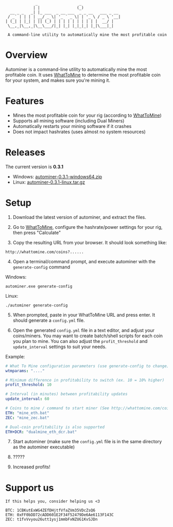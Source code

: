 ```
             _                  _                 
            | |                (_)                
  __ _ _   _| |_ ___  _ __ ___  _ _ __   ___ _ __ 
 / _` | | | | __/ _ \| '_ ` _ \| | '_ \ / _ \ '__|
| (_| | |_| | || (_) | | | | | | | | | |  __/ |   
 \__,_|\__,_|\__\___/|_| |_| |_|_|_| |_|\___|_|   

 A command-line utility to automatically mine the most profitable coin
```

# Overview
Autominer is a command-line utility to automatically mine the most profitable coin. It uses [WhatToMine](http://whattomine.com) to determine the most profitable coin for your system, and makes sure you're mining it.

# Features

* Mines the most profitable coin for your rig (according to [WhatToMine](http://whattomine.com))
* Supports all mining software (including Dual Miners)
* Automatically restarts your mining software if it crashes
* Does not impact hashrates (uses almost no system resources)

# Releases
The current version is **0.3.1**
* Windows: [autominer-0.3.1-windows64.zip](https://github.com/autominer/autominer/releases/download/v0.3.1/autominer-0.3.1-windows64.zip)
* Linux: [autominer-0.3.1-linux.tar.gz](https://github.com/autominer/autominer/releases/download/v0.3.1/autominer-0.3.1-linux.tar.gz)

# Setup
1. Download the latest version of autominer, and extract the files.

2. Go to [WhatToMine](http://whattomine.com), configure the hashrate/power settings for your rig, then press "Calculate"

3. Copy the resulting URL from your browser. It should look something like:

```
http://whattomine.com/coins?......
```

4. Open a terminal/command prompt, and execute autominer with the `generate-config` command

Windows:
```
autominer.exe generate-config
```

Linux:
```
./autominer generate-config
```

5. When prompted, paste in your WhatToMine URL and press enter. It should generate a `config.yml` file.

6. Open the generated `config.yml` file in a text editor, and adjust your coins/miners. You may want to create batch/shell scripts for each coin you plan to mine. You can also adjust the `profit_threshold` and `update_interval` settings to suit your needs.

Example:
```yml
# What To Mine configuration parameters (use generate-config to change)
wtmparams: "...."

# Minimum difference in profitability to switch (ex. 10 = 10% higher)
profit_threshold: 10

# Interval (in minutes) between profitability updates
update_interval: 60

# Coins to mine / command to start miner (See http://whattomine.com/coins for coin symbols)
ETH: "mine_eth.bat"
ZEC: "mine_zec.bat"

# Dual-coin profitability is also supported
ETH+DCR: "dualmine_eth_dcr.bat"
```

7. Start autominer (make sure the `config.yml` file is in the same directory as the autominer executable)

8. ?????

9. Increased profits!

# Support us
```
If this helps you, consider helping us <3

BTC: 1CBKutExWG4ZEfDHjtfVfaZVm35VDcZsQ6
ETH: 0xFF0bDD72cADD601E2F34f52479De6Ae6113F143C
ZEC: t1fvVvyou26utt1ysj1mmbFxNZUG1KvSJDn
```

